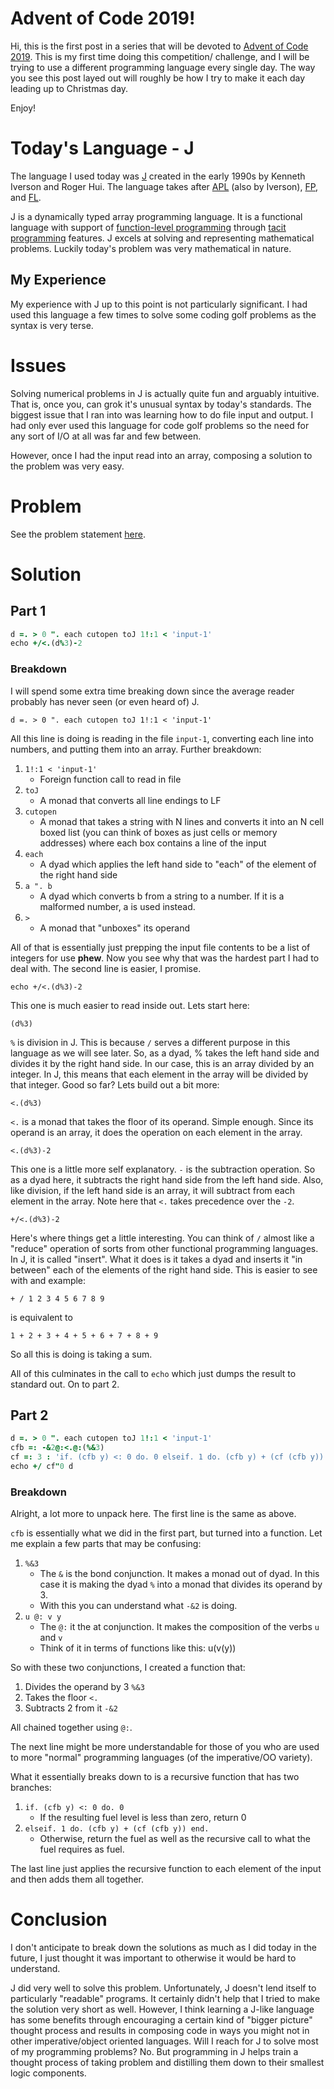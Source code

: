 # Advent of Code 2019!

Hi, this is the first post in a series that will be devoted to [Advent of Code
2019](https://adventofcode.com/). This is my first time doing this competition/
challenge, and I will be trying to use a different programming language every
single day. The way you see this post layed out will roughly be how I try to
make it each day leading up to Christmas day.

Enjoy!

# Today's Language - J

The language I used today was [J](https://www.jsoftware.com/#/) created in the
early 1990s by Kenneth Iverson and Roger Hui. The language takes after
[APL](https://en.m.wikipedia.org/wiki/APL_(programming_language)) (also by
Iverson), [FP](https://en.m.wikipedia.org/wiki/FP_(programming_language)), and
[FL](https://en.m.wikipedia.org/wiki/FL_(programming_language)).

J is a dynamically typed array programming language. It is a functional language
with support of [function-level
programming](https://en.m.wikipedia.org/wiki/Function-level_programming) through
[tacit programming](https://en.m.wikipedia.org/wiki/Tacit_programming) features.
J excels at solving and representing mathematical problems. Luckily today's
problem was very mathematical in nature.

## My Experience

My experience with J up to this point is not particularly significant. I had
used this language a few times to solve some coding golf problems as the syntax
is very terse.

# Issues

Solving numerical problems in J is actually quite fun and arguably intuitive.
That is, once you, can grok it's unusual syntax by today's standards. The
biggest issue that I ran into was learning how to do file input and output. I
had only ever used this language for code golf problems so the need for any sort
of I/O at all was far and few between.

However, once I had the input read into an array, composing a solution to the
problem was very easy.

# Problem

See the problem statement [here](https://adventofcode.com/2019/day/1).

# Solution

## Part 1

```j
d =. > 0 ". each cutopen toJ 1!:1 < 'input-1'
echo +/<.(d%3)-2
```

### Breakdown

I will spend some extra time breaking down since the average reader probably has
never seen (or even heard of) J.

`d =. > 0 ". each cutopen toJ 1!:1 < 'input-1'`

All this line is doing is reading in the file `input-1`, converting each line
into numbers, and putting them into an array. Further breakdown:

1. `1!:1 < 'input-1'`
    - Foreign function call to read in file
2. `toJ`
    - A monad that converts all line endings to LF
3. `cutopen`
    - A monad that takes a string with N lines and converts it into an N
      cell boxed list (you can think of boxes as just cells or memory addresses)
      where each box contains a line of the input
4. `each`
    - A dyad which applies the left hand side to "each" of the element of
      the right hand side
5. `a ". b`
    - A dyad which converts b from a string to a number. If it is a
      malformed number, a is used instead.
6. `>`
    - A monad that "unboxes" its operand

All of that is essentially just prepping the input file contents to be a list of
integers for use **phew**. Now you see why that was the hardest part I had to
deal with. The second line is easier, I promise.

`echo +/<.(d%3)-2`

This one is much easier to read inside out. Lets start here:

`(d%3)`

`%` is division in J. This is because `/` serves a different purpose in this
language as we will see later. So, as a dyad, % takes the left hand side
and divides it by the right hand side. In our case, this is an array divided by
an integer. In J, this means that each element in the array will be divided by
that integer. Good so far? Lets build out a bit more:

`<.(d%3)`

`<.` is a monad that takes the floor of its operand. Simple enough. Since
its operand is an array, it does the operation on each element in the array.

`<.(d%3)-2`

This one is a little more self explanatory. `-` is the subtraction operation. So
as a dyad here, it subtracts the right hand side from the left hand side.
Also, like division, if the left hand side is an array, it will subtract from
each element in the array. Note here that `<.` takes precedence over the `-2`.

`+/<.(d%3)-2`

Here's where things get a little interesting. You can think of `/` almost like a
"reduce" operation of sorts from other functional programming languages. In J,
it is called "insert". What it does is it takes a dyad and inserts it "in
between" each of the elements of the right hand side. This is easier to see with
and example:

`+ / 1 2 3 4 5 6 7 8 9`

is equivalent to

`1 + 2 + 3 + 4 + 5 + 6 + 7 + 8 + 9`

So all this is doing is taking a sum.

All of this culminates in the call to `echo` which just dumps the result to
standard out. On to part 2.

## Part 2

```j
d =. > 0 ". each cutopen toJ 1!:1 < 'input-1'
cfb =: -&2@:<.@:(%&3)
cf =: 3 : 'if. (cfb y) <: 0 do. 0 elseif. 1 do. (cfb y) + (cf (cfb y)) end.'
echo +/ cf"0 d
```

### Breakdown

Alright, a lot more to unpack here. The first line is the same as above.

`cfb` is essentially what we did in the first part, but turned into a function.
Let me explain a few parts that may be confusing:

1. `%&3`
    - The `&` is the bond conjunction. It makes a monad out of dyad. In this
      case it is making the dyad `%` into a monad that divides its operand by 3.
    - With this you can understand what `-&2` is doing.
2. `u @: v y`
    - The `@:` it the at conjunction. It makes the composition of the verbs `u`
      and `v`
    - Think of it in terms of functions like this: u(v(y))

So with these two conjunctions, I created a function that:

1. Divides the operand by 3 `%&3`
2. Takes the floor `<.`
3. Subtracts 2 from it `-&2`

All chained together using `@:`.

The next line might be more understandable for those of you who are used to more
"normal" programming languages (of the imperative/OO variety).

What it essentially breaks down to is a recursive function that has two
branches:

1. `if. (cfb y) <: 0 do. 0`
    - If the resulting fuel level is less than zero, return 0
2. `elseif. 1 do. (cfb y) + (cf (cfb y)) end.`
    - Otherwise, return the fuel as well as the recursive call to what the fuel
      requires as fuel.

The last line just applies the recursive function to each element of the input
and then adds them all together.

# Conclusion

I don't anticipate to break down the solutions as much as I did today in the
future, I just thought it was important to otherwise it would be hard to
understand.

J did very well to solve this problem. Unfortunately, J doesn't lend itself to
particularly "readable" programs. It certainly didn't help that I tried to make
the solution very short as well. However, I think learning a J-like language has
some benefits through encouraging a certain kind of "bigger picture" thought
process and results in composing code in ways you might not in other
imperative/object oriented languages. Will I reach for J to solve most of my
programming problems? No. But programming in J helps train a thought process of
taking problem and distilling them down to their smallest logic components.
